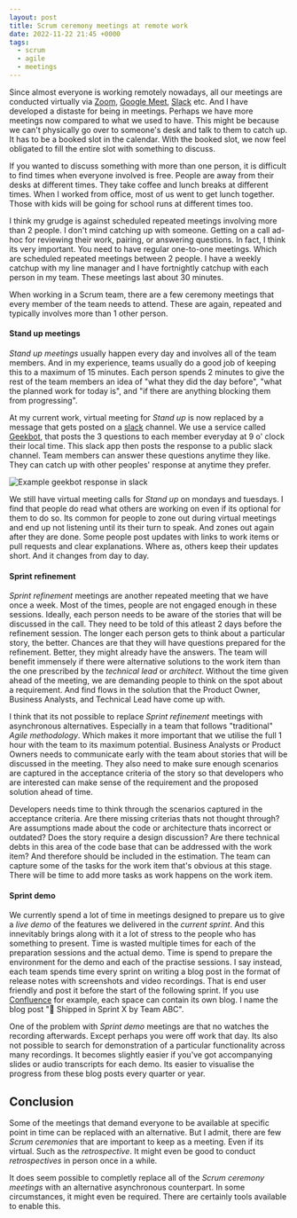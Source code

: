 ```yaml
---
layout: post
title: Scrum ceremony meetings at remote work
date: 2022-11-22 21:45 +0000
tags:
  - scrum
  - agile
  - meetings
---
```


Since almost everyone is working remotely nowadays, all our meetings are
conducted virtually via [Zoom][], [Google Meet][], [Slack][] etc. And I have
developed a distaste for being in meetings. Perhaps we have more meetings now
compared to what we used to have. This might be because we can't physically go
over to someone's desk and talk to them to catch up. It has to be a booked slot
in the calendar. With the booked slot, we now feel obligated to fill the entire
slot with something to discuss.

If you wanted to discuss something with more than one person, it is difficult
to find times when everyone involved is free. People are away from their desks
at different times. They take coffee and lunch breaks at different times. When
I worked from office, most of us went to get lunch together. Those with kids
will be going for school runs at different times too.

I think my grudge is against scheduled repeated meetings involving more than 2
people. I don't mind catching up with someone. Getting on a call ad-hoc for
reviewing their work, pairing, or answering questions. In fact, I think its very
important. You need to have regular one-to-one meetings. Which are scheduled
repeated meetings between 2 people. I have a weekly catchup with my line manager
and I have fortnightly catchup with each person in my team. These meetings last
about 30 minutes.

When working in a Scrum team, there are a few ceremony meetings that every
member of the team needs to attend. These are again, repeated and typically
involves more than 1 other person.

#### Stand up meetings

_Stand up meetings_ usually happen every day and involves all of the team members.
And in my experience, teams usually do a good job of keeping this to a maximum
of 15 minutes. Each person spends 2 minutes to give the rest of the team members
an idea of "what they did the day before", "what the planned work for today is",
and "if there are anything blocking them from progressing".

At my current work, virtual meeting for _Stand up_ is now replaced by a
message that gets posted on a [slack][] channel. We use a service called
[Geekbot][], that posts the 3 questions to each member everyday at 9 o' clock
their local time. This slack app then posts the response to a public slack
channel. Team members can answer these questions anytime they like. They can
catch up with other peoples' response at anytime they prefer.

![Example geekbot response in slack](https://res.cloudinary.com/chekkan/image/upload/v1669150039/Slack-window-1_pzappe.png)

We still have virtual meeting calls for _Stand up_ on mondays and tuesdays. I
find that people do read what others are working on even if its optional for
them to do so. Its common for people to zone out during virtual meetings and
end up not listening until its their turn to speak. And zones out again after
they are done. Some people post updates with links to work items or pull
requests and clear explanations. Where as, others keep their updates short. And
it changes from day to day.

#### Sprint refinement

_Sprint refinement_ meetings are another repeated meeting that we have once a
week. Most of the times, people are not engaged enough in these sessions.
Ideally, each person needs to be aware of the stories that will be discussed in
the call. They need to be told of this atleast 2 days before the refinement
session. The longer each person gets to think about a particular story, the
better. Chances are that they will have questions prepared for the refinement.
Better, they might already have the answers. The team will benefit immensely if
there were alternative solutions to the work item than the one prescribed by the
_technical lead_ or _architect_. Without the time given ahead of the meeting, we
are demanding people to think on the spot about a requirement. And find flows in
the solution that the Product Owner, Business Analysts, and Technical Lead have
come up with.

I think that its not possible to replace _Sprint refinement_ meetings with
asynchronous alternatives. Especially in a team that follows "traditional"
_Agile methodology_. Which makes it more important that we utilise the full 1
hour with the team to its maximum potential. Business Analysts or Product Owners
needs to communicate early with the team about stories that will be discussed in
the meeting. They also need to make sure enough scenarios are captured in the
acceptance criteria of the story so that developers who are interested can make
sense of the requirement and the proposed solution ahead of time.

Developers needs time to think through the scenarios captured in the acceptance
criteria. Are there missing criterias thats not thought through? Are assumptions
made about the code or architecture thats incorrect or outdated? Does the story
require a design discussion? Are there technical debts in this area of the code
base that can be addressed with the work item? And therefore should be included
in the estimation. The team can capture some of the tasks for the work item
that's obvious at this stage. There will be time to add more tasks as work
happens on the work item.

#### Sprint demo

We currently spend a lot of time in meetings designed to prepare us to give a
_live demo_ of the features we delivered in the _current sprint_. And this
innevitably brings along with it a lot of stress to the people who has something
to present. Time is wasted multiple times for each of the preparation sessions
and the actual demo. Time is spend to prepare the environment for the demo and
each of the practise sessions. I say instead, each team spends time every sprint
on writing a blog post in the format of release notes with screenshots and video
recordings. That is end user friendly and post it before the start of the
following sprint. If you use [Confluence][] for example, each space can contain
its own blog. I name the blog post "🚢 Shipped in Sprint X by Team ABC".

One of the problem with _Sprint demo_ meetings are that no watches the recording
afterwards. Except perhaps you were off work that day. Its also not possible to
search for demonstration of a particular functionality across many recordings.
It becomes slightly easier if you've got accompanying slides or audio
transcripts for each demo. Its easier to visualise the progress from these blog
posts every quarter or year.

## Conclusion

Some of the meetings that demand everyone to be available at specific point in
time can be replaced with an alternative. But I admit, there are few
_Scrum ceremonies_ that are important to keep as a meeting. Even if its virtual.
Such as the _retrospective_. It might even be good to conduct _retrospectives_
in person once in a while.

It does seem possible to completly replace all of the _Scrum ceremony meetings_
with an alternative asynchronous counterpart. In some circumstances, it might
even be required. There are certainly tools available to enable this.

[zoom]: https://zoom.us/
[google meet]: https://meet.google.com/
[slack]: https://slack.com
[geekbot]: https://geekbot.com
[confluence]: https://www.atlassian.com/software/confluence
